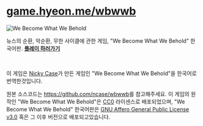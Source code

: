 [game.hyeon.me/wbwwb]
========

![We Become What We Behold]

뉴스의 순환, 악순환, 무한 사이클에 관한 게임, "We Become What We Behold"
한국어판. **[플레이 하러가기]**

&nbsp;

이 게임은 [Nicky Case]가 만든 게임인 "We Become What We Behold"을 한국어로
번역한것입니다.

원본 소스코드는 <https://github.com/ncase/wbwwb>를 참고해주세요. 이 게임의
원작인 "We Become What We Behold"은 [CC0] 라이센스로 배포되었으며, "We Become
What We Behold" 한국어판은 [GNU Affero General Public License v3.0] 혹은 그
이후 버전으로 배포되고있습니다.

[game.hyeon.me/wbwwb]: https://game.hyeon.me/wbwwb
[We Become What We Behold]: ../wbwwb.png
[플레이 하러가기]: https://game.hyeon.me/wbwwb
[Nicky Case]: https://ncase.me/
[CC0]: https://creativecommons.org/publicdomain/zero/1.0/
[GNU Affero General Public License v3.0]: ../LICENSE
